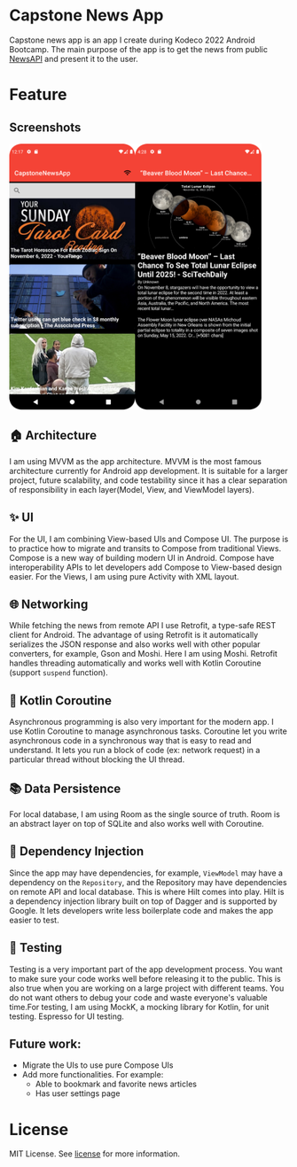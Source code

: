 # Capstone News App

Capstone news app is an app I create during Kodeco 2022 Android Bootcamp. The main purpose of the app is to get the news from public [NewsAPI](https://newsapi.org/) and present it to the user.

# Feature

## Screenshots

<img src="/images/screenshots/screenshot_1.png" alt="Screen shot of Capstone News App" height="480"/><img src="/images/screenshots/screenshot_3.png" alt="Screen shot of Capstone News App" height="480"/>

## 🏠 Architecture

I am using MVVM as the app architecture. MVVM is the most famous architecture currently for Android app development. It is suitable for a larger project, future scalability, and code testability since it has a clear separation of responsibility in each layer(Model, View, and ViewModel layers).

## ✨ UI

For the UI, I am combining View-based UIs and Compose UI. The purpose is to practice how to migrate and transits to Compose from traditional Views. Compose is a new way of building modern UI in Android. Compose have interoperability APIs to let developers add Compose to View-based design easier. For the Views, I am using pure Activity with XML layout.

## 🌐 Networking

While fetching the news from remote API I use Retrofit, a type-safe REST client for Android. The advantage of using Retrofit is it automatically serializes the JSON response and also works well with other popular converters, for example, Gson and Moshi. Here I am using Moshi. Retrofit handles threading automatically and works well with Kotlin Coroutine (support `suspend` function).

## 🎠 Kotlin Coroutine

Asynchronous programming is also very important for the modern app. I use Kotlin Coroutine to manage asynchronous tasks. Coroutine let you write asynchronous code in a synchronous way that is easy to read and understand. It lets you run a block of code (ex: network request) in a particular thread without blocking the UI thread.

## 📚 Data Persistence

For local database, I am using Room as the single source of truth. Room is an abstract layer on top of SQLite and also works well with Coroutine.

## 💉 Dependency Injection

Since the app may have dependencies, for example, `ViewModel` may have a dependency on the `Repository`, and the Repository may have dependencies on remote API and local database. This is where Hilt comes into play. Hilt is a dependency injection library built on top of Dagger and is supported by Google. It lets developers write less boilerplate code and makes the app easier to test.

## 🧪 Testing

Testing is a very important part of the app development process. You want to make sure your code works well before releasing it to the public. This is also true when you are working on a large project with different teams. You do not want others to debug your code and waste everyone's valuable time.For testing, I am using MockK, a mocking library for Kotlin, for unit testing. Espresso for UI testing.

## Future work:

- Migrate the UIs to use pure Compose UIs
- Add more functionalities. For example:
  - Able to bookmark and favorite news articles
  - Has user settings page

# License

MIT License. See [license](LICENSE) for more information.
